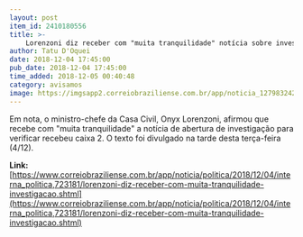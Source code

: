 ```yaml
---
layout: post
item_id: 2410180556
title: >-
    Lorenzoni diz receber com "muita tranquilidade" notícia sobre investigação
author: Tatu D'Oquei
date: 2018-12-04 17:45:00
pub_date: 2018-12-04 17:45:00
time_added: 2018-12-05 00:40:48
category: avisamos
image: https://imgsapp2.correiobraziliense.com.br/app/noticia_127983242361/2018/12/04/723181/20181204144932969074i.jpg
---
```


Em nota, o ministro-chefe da Casa Civil, Onyx Lorenzoni, afirmou que recebe com "muita tranquilidade" a notícia de abertura de investigação para verificar recebeu caixa 2. O texto foi divulgado na tarde desta terça-feira (4/12).

**Link:** [https://www.correiobraziliense.com.br/app/noticia/politica/2018/12/04/interna_politica,723181/lorenzoni-diz-receber-com-muita-tranquilidade-investigacao.shtml](https://www.correiobraziliense.com.br/app/noticia/politica/2018/12/04/interna_politica,723181/lorenzoni-diz-receber-com-muita-tranquilidade-investigacao.shtml)

